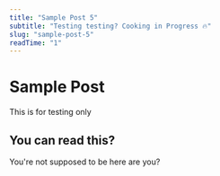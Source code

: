 ```yaml
---
title: "Sample Post 5"
subtitle: "Testing testing? Cooking in Progress 🔥"
slug: "sample-post-5"
readTime: "1"
---
```


# Sample Post

This is for testing only

## You can read this?

You're not supposed to be here are you?